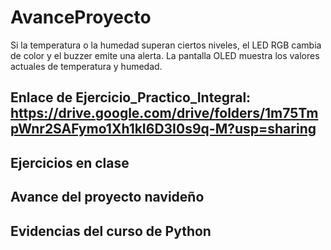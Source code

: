 # AvanceProyecto

Si la temperatura o la humedad superan ciertos niveles, el LED RGB cambia de color y el buzzer emite una alerta. La pantalla OLED muestra los valores actuales de temperatura y humedad.

## Enlace de Ejercicio_Practico_Integral: https://drive.google.com/drive/folders/1m75TmpWnr2SAFymo1Xh1kI6D3I0s9q-M?usp=sharing

## Ejercicios en clase

## Avance del proyecto navideño

## Evidencias del curso de Python
